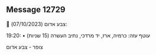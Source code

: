 ## Message 12729

🔴 צבע אדום (07/10/2023):

19:20:
• עוטף עזה: כרמיה, ארז, יד מרדכי, נתיב העשרה (15 שניות)

צופר - צבע אדום

